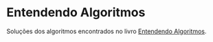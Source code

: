 # Entendendo Algoritmos

Soluções dos algoritmos encontrados no livro [Entendendo Algoritmos](https://a.co/d/gSZSB3m).

